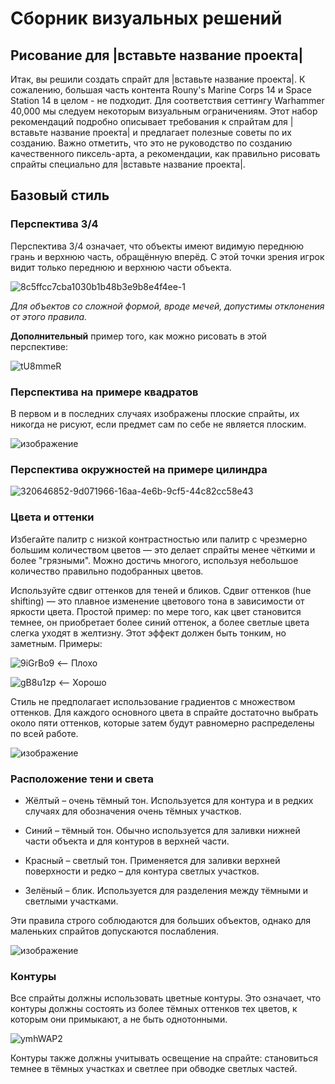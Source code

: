 # Сборник визуальных решений

## Рисование для |вставьте название проекта| 

Итак, вы решили создать спрайт для |вставьте название проекта|.
К сожалению, большая часть контента Rouny's Marine Corps 14 и Space Station 14 в целом - не подходит.
Для соответствия сеттингу Warhammer 40,000 мы следуем некоторым визуальным ограничениям.
Этот набор рекомендаций подробно описывает требования к спрайтам для |вставьте название проекта| и предлагает полезные советы по их созданию.
Важно отметить, что это не руководство по созданию качественного пиксель-арта, а рекомендации, как правильно рисовать спрайты специально для |вставьте название проекта|.

## Базовый стиль

### Перспектива 3/4

Перспектива 3/4 означает, что объекты имеют видимую переднюю грань и верхнюю часть, обращённую вперёд.
С этой точки зрения игрок видит только переднюю и верхнюю части объекта.

![8c5ffcc7cba1030b1b48b3e9b8e4f4ee-1](https://github.com/user-attachments/assets/47ae3859-f59f-4e8e-9946-f5eb2d472ece)

_Для объектов со сложной формой, вроде мечей, допустимы отклонения от этого правила._

**Дополнительный** пример того, как можно рисовать в этой перспективе:

![tU8mmeR](https://github.com/user-attachments/assets/457a4fd0-c2e5-4909-a86a-d683f764e2a4)

### Перспектива на примере квадратов

В первом и в последних случаях изображены плоские спрайты, их никогда не рисуют, если предмет сам по себе не является плоским.

![изображение](https://github.com/user-attachments/assets/65455c84-5908-4a95-8b47-6eedc541d0be)

### Перспектива окружностей на примере цилиндра

![320646852-9d071966-16aa-4e6b-9cf5-44c82cc58e43](https://github.com/user-attachments/assets/eb5a1a5d-4464-413b-a401-44427f8e2f63)

### Цвета и оттенки

Избегайте палитр с низкой контрастностью или палитр с чрезмерно большим количеством цветов — это делает спрайты менее чёткими и более "грязными". 
Можно достичь многого, используя небольшое количество правильно подобранных цветов.

Используйте сдвиг оттенков для теней и бликов. 
Сдвиг оттенков (hue shifting) — это плавное изменение цветового тона в зависимости от яркости цвета. 
Простой пример: по мере того, как цвет становится темнее, он приобретает более синий оттенок, а более светлые цвета слегка уходят в желтизну. 
Этот эффект должен быть тонким, но заметным.
Примеры: 

![9iGrBo9](https://github.com/user-attachments/assets/677f2d7a-f1bc-4fd7-a1c0-3f2e03ed5a18) <– Плохо

![gB8u1zp](https://github.com/user-attachments/assets/276eb101-eed4-43b0-8d1d-7334687fd61f) <– Хорошо

Стиль не предполагает использование градиентов с множеством оттенков. 
Для каждого основного цвета в спрайте достаточно выбрать около пяти оттенков, которые затем будут равномерно распределены по всей работе.

![изображение](https://github.com/user-attachments/assets/6e06945b-20aa-47c4-9d4e-80363ba1719e)

### Расположение тени и света

* Жёлтый – очень тёмный тон. Используется для контура и в редких случаях для обозначения очень тёмных участков.

* Синий – тёмный тон. Обычно используется для заливки нижней части объекта и для контуров в верхней части.

* Красный – светлый тон. Применяется для заливки верхней поверхности и редко – для контура светлых участков.

* Зелёный – блик. Используется для разделения между тёмными и светлыми участками.

Эти правила строго соблюдаются для больших объектов, однако для маленьких спрайтов допускаются послабления.

![изображение](https://github.com/user-attachments/assets/e51c81c6-0186-4b7b-94a1-ac4206edcff5)

### Контуры

Все спрайты должны использовать цветные контуры. Это означает, что контуры должны состоять из более тёмных оттенков тех цветов, к которым они примыкают, а не быть однотонными.

![ymhWAP2](https://github.com/user-attachments/assets/308767aa-0558-4b40-b7e9-f4f8d2e51ae3)

Контуры также должны учитывать освещение на спрайте: становиться темнее в тёмных участках и светлее при обводке светлых частей.
